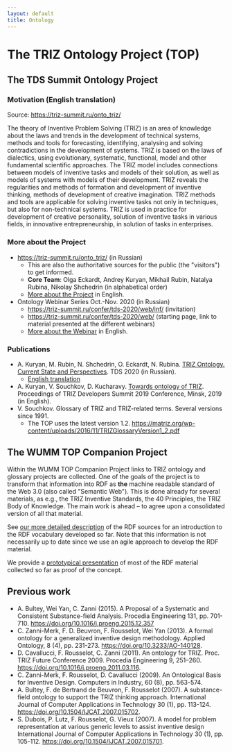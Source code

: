 ```yaml
---
layout: default
title: Ontology
---
```


# The TRIZ Ontology Project (TOP)

## The TDS Summit Ontology Project

### Motivation (English translation)

Source: <https://triz-summit.ru/onto_triz/>

The theory of Inventive Problem Solving (TRIZ) is an area of knowledge about
the laws and trends in the development of technical systems, methods and tools
for forecasting, identifying, analysing and solving contradictions in the
development of systems. TRIZ is based on the laws of dialectics, using
evolutionary, systematic, functional, model and other fundamental scientific
approaches. The TRIZ model includes connections between models of inventive
tasks and models of their solution, as well as models of systems with models
of their development. TRIZ reveals the regularities and methods of formation
and development of inventive thinking, methods of development of creative
imagination. TRIZ methods and tools are applicable for solving inventive tasks
not only in techniques, but also for non-technical systems. TRIZ is used in
practice for development of creative personality, solution of inventive tasks
in various fields, in innovative entrepreneurship, in solution of tasks in
enterprises.

### More about the Project

* <https://triz-summit.ru/onto_triz/> (in Russian)
  * This are also the authoritative sources for the public (the "visitors") to
    get informed.    
  * __Core Team__: Olga Eckardt, Andrey Kuryan, Mikhail Rubin, Natalya Rubina,
    Nikolay Shchedrin (in alphabetical order)
  * [More about the Project](TOP "wikilink") in English.
* Ontology Webinar Series Oct.-Nov. 2020 (in Russian)
  * <https://triz-summit.ru/confer/tds-2020/web/inf/> (invitation)    
  * <https://triz-summit.ru/confer/tds-2020/web/> (starting page, link to
    material presented at the different webinars)      
  * [More about the Webinar](OntologyWebinar "wikilink") in English.    

### Publications

* A. Kuryan, M. Rubin, N. Shchedrin, O. Eckardt, N. Rubina. [TRIZ Ontology.
  Current State and Perspectives](Texts/Ontology-TDS2020.pdf). TDS 2020 (in
  Russian).
  * [English translation](Texts/Ontology-TDS2020-en.pdf)
* A. Kuryan, V. Souchkov, D. Kucharavy. [Towards ontology of
  TRIZ](Texts/Ontology-TDS2019-en.pdf). Proceedings of TRIZ Developers Summit
  2019 Conference, Minsk, 2019 (in English).
* V. Souchkov. Glossary of TRIZ and TRIZ-related terms.  Several versions
  since 1991.  
  * The TOP uses the latest version 1.2.
    <https://matriz.org/wp-content/uploads/2016/11/TRIZGlossaryVersion1_2.pdf>

## The WUMM TOP Companion Project

Within the WUMM TOP Companion Project links to TRIZ ontology and glossary
projects are collected. One of the goals of the project is to transform that
information into RDF as __the__ machine readable standard of the Web 3.0 (also
called "Semantic Web").  This is done already for several materials, as e.g.,
the TRIZ Inventive Standards, the 40 Principles, the TRIZ Body of Knowledge.
The main work is ahead &ndash; to agree upon a consolidated version of all
that material.

See [our more detailed description](WOP-General) of the RDF sources for an
introduction to the RDF vocabulary developed so far.  Note that this
information is not necessarily up to date since we use an agile approach to
develop the RDF material.

We provide a [prototypical presentation](http://wumm.uni-leipzig.de/index.php)
of most of the RDF material collected so far as proof of the concept. 

## Previous work

* A. Bultey, Wei Yan, C. Zanni (2015). A Proposal of a Systematic and
  Consistent Substance-field Analysis. Procedia Engineering 131, pp.
  701-710.  <https://doi.org/10.1016/j.proeng.2015.12.357>
* C. Zanni-Merk, F. D. Beuvron, F. Rousselot, Wei Yan (2013).  A formal
  ontology for a generalized inventive design methodology.  Applied Ontology,
  8 (4), pp. 231-273.  <https://doi.org/10.3233/AO-140128>.
* D. Cavallucci, F. Rousselot, C. Zanni (2011). An ontology for
  TRIZ. Proc. TRIZ Future Conference 2009. Procedia Engineering 9, 251–260.
  <https://doi.org/10.1016/j.proeng.2011.03.116>.
* C. Zanni-Merk, F. Rousselot, D. Cavallucci (2009). An Ontological Basis for
  Inventive Design. Computers in Industry, 60 (8), pp. 563-574.
* A. Bultey, F. de Bertrand de Beuvron, F. Rousselot (2007). A substance-field
  ontology to support the TRIZ thinking approach. International Journal of
  Computer Applications in Technology 30 (1), pp. 113-124.  
  <https://doi.org/10.1504/IJCAT.2007.015702>.
* S. Dubois, P. Lutz, F. Rousselot, G. Vieux (2007).  A model for problem
  representation at various generic levels to assist inventive design
  International Journal of Computer Applications in Technology 30 (1),
  pp. 105-112.  <https://doi.org/10.1504/IJCAT.2007.015701>.

